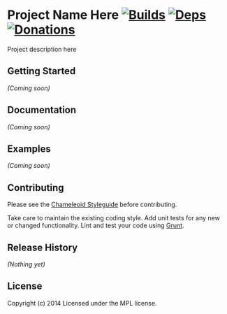  Project Name Here [![Builds][]][travis] [![Deps][]][gemnasium] [![Donations][]][gittip]
===================
Project description here

[Builds]: http://img.shields.io/travis-ci/chameleoid/PROJECT.png "Build Status"
[travis]: https://travis-ci.org/chameleoid/PROJECT
[Deps]: https://gemnasium.com/chameleoid/PROJECT.png "Dependency Status"
[gemnasium]: https://gemnasium.com/chameleoid/PROJECT
[Donations]: http://img.shields.io/gittip/chameleoid.png
[gittip]: https://www.gittip.com/chameleoid/


## Getting Started
_(Coming soon)_


## Documentation
_(Coming soon)_


## Examples
_(Coming soon)_


## Contributing
Please see the [Chameleoid Styleguide][] before contributing.

Take care to maintain the existing coding style.  Add unit tests for any new or
changed functionality.  Lint and test your code using [Grunt][].

[Chameleoid Styleguide]: https://github.com/chameleoid/style
[Grunt]: http://gruntjs.com/


## Release History
_(Nothing yet)_


## License
Copyright (c) 2014
Licensed under the MPL license.
